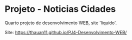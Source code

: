 # Projeto - Noticias Cidades
Quarto projeto de desenvolvimento WEB, site 'liquido'.

Site: https://thauan11.github.io/PJ4-Desenvolvimento-WEB/
